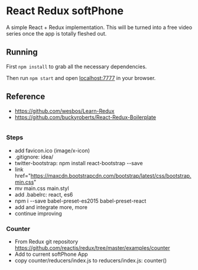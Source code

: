 # React Redux softPhone

A simple React + Redux implementation. This will be turned into a free video series once the app is totally fleshed out.

## Running

First `npm install` to grab all the necessary dependencies. 

Then run `npm start` and open <localhost:7777> in your browser.

## Reference

- https://github.com/wesbos/Learn-Redux
- https://github.com/buckyroberts/React-Redux-Boilerplate

<a href="https://camo.githubusercontent.com/13227c2a980b327c8efda916f1c47271238a017a/687474703a2f2f692e696d6775722e636f6d2f4455694c39796e2e706e67" target="_blank">
<img src="https://camo.githubusercontent.com/13227c2a980b327c8efda916f1c47271238a017a/687474703a2f2f692e696d6775722e636f6d2f4455694c39796e2e706e67" alt="" data-canonical-src="http://i.imgur.com/DUiL9yn.png" style="max-width:100%;"/>
</a>

### Steps
- add favicon.ico (image/x-icon)
- .gitignore: idea/
- twitter-bootstrap: npm install react-bootstrap --save
- link  href="https://maxcdn.bootstrapcdn.com/bootstrap/latest/css/bootstrap.min.css"
- mv main.css main.styl
- add .babelrc: react, es6
- npm i --save babel-preset-es2015 babel-preset-react
- add and integrate more, more
- continue improving


### Counter

- From Redux git repository https://github.com/reactjs/redux/tree/master/examples/counter
- Add to current softPhone App
- copy counter/reducers/index.js to reducers/index.js: counter()
